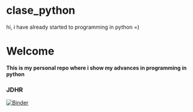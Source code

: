 # clase_python
hi, i have already started to programming in python =)
# Welcome

**This is my personal repo where i show my advances in programming in python**
### JDHR

[![Binder](https://mybinder.org/badge_logo.svg)](https://mybinder.org/v2/gh/jhernandez2010/clase_python.git/HEAD?labpath=first_class.ipynb)
